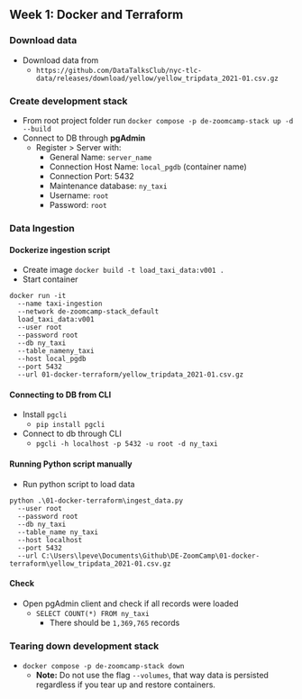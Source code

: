 ## Week 1: Docker and Terraform

### Download data
- Download data from
  - `https://github.com/DataTalksClub/nyc-tlc-data/releases/download/yellow/yellow_tripdata_2021-01.csv.gz`

### Create development stack
- From root project folder run `docker compose -p de-zoomcamp-stack up -d --build`
- Connect to DB through **pgAdmin**
  - Register > Server with:
    - General Name: `server_name`
    - Connection Host Name: `local_pgdb` (container name)
    - Connection Port: 5432
    - Maintenance database: `ny_taxi`
    - Username: `root`
    - Password: `root`

### Data Ingestion

#### Dockerize ingestion script
- Create image `docker build -t load_taxi_data:v001 .`
- Start container
```
docker run -it
  --name taxi-ingestion
  --network de-zoomcamp-stack_default
  load_taxi_data:v001
  --user root
  --password root
  --db ny_taxi
  --table_nameny_taxi
  --host local_pgdb
  --port 5432
  --url 01-docker-terraform/yellow_tripdata_2021-01.csv.gz
```

#### Connecting to DB from CLI
- Install `pgcli`
  - `pip install pgcli`
- Connect to db through CLI
  - `pgcli -h localhost -p 5432 -u root -d ny_taxi`

#### Running Python script manually
- Run python script to load data
```shell
python .\01-docker-terraform\ingest_data.py
  --user root
  --password root
  --db ny_taxi
  --table_name ny_taxi
  --host localhost
  --port 5432
  --url C:\Users\lpeve\Documents\Github\DE-ZoomCamp\01-docker-terraform\yellow_tripdata_2021-01.csv.gz
```

#### Check
- Open pgAdmin client and check if all records were loaded
  - `SELECT COUNT(*) FROM ny_taxi`
    - There should be `1,369,765` records

### Tearing down development stack
- `docker compose -p de-zoomcamp-stack down`
  - **Note:** Do not use the flag `--volumes`, that way data is persisted regardless if you tear up and restore containers.